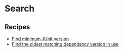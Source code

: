 # Search

## Recipes

* [Find minimum JUnit version](./findminimumjunitversion.md)
* [Find the oldest matching dependency version in use](./findminimumdependencyversion.md)


